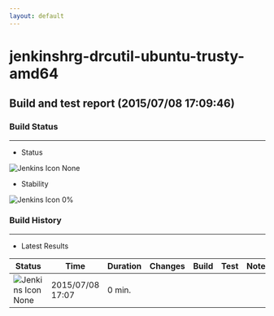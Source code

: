```yaml
---
layout: default
---
```

# jenkinshrg-drcutil-ubuntu-trusty-amd64
## Build and test report (2015/07/08 17:09:46)
### Build Status
___
* Status
  
![Jenkins Icon](http://jenkinshrg.github.io/images/48x48/notbuilt_anime.png)
None
  
* Stability
  
![Jenkins Icon](http://jenkinshrg.github.io/images/48x48/health-00to19.png)
0%
  
### Build History
___
* Latest Results
  
|Status|Time|Duration|Changes|Build|Test|Note|
|---|---|---|---|---|---|---|
|![Jenkins Icon](http://jenkinshrg.github.io/images/24x24/red.png)None|2015/07/08 17:07|0 min.|||| |
